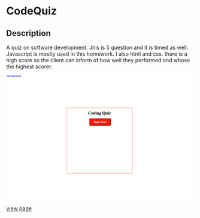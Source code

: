 # CodeQuiz

## Description
A quiz on software development. Jhis is 5 question and it is timed as well. Javascript is mostly used in this homework. I also html and css. there is a high score so the client can inform of how well they performed and whose the highest scorer.

![preview](./CQ.png)

[view page](https://jnm8787.github.io/CodeQuiz/)